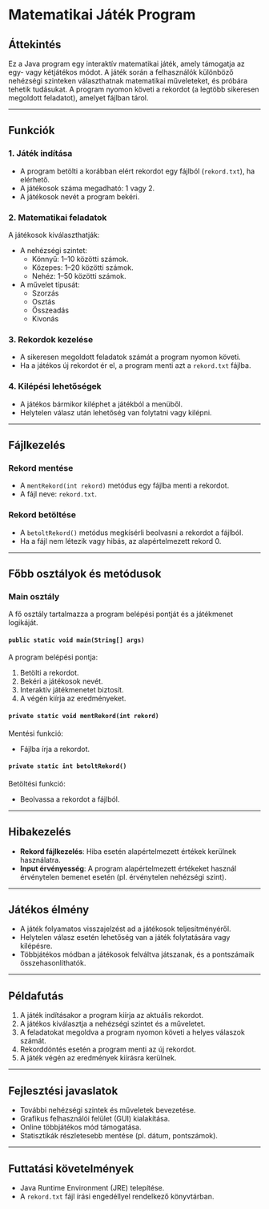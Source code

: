 # Matematikai Játék Program

## Áttekintés
Ez a Java program egy interaktív matematikai játék, amely támogatja az egy- vagy kétjátékos módot. A játék során a felhasználók különböző nehézségi szinteken választhatnak matematikai műveleteket, és próbára tehetik tudásukat. A program nyomon követi a rekordot (a legtöbb sikeresen megoldott feladatot), amelyet fájlban tárol.

---

## Funkciók
### 1. **Játék indítása**
- A program betölti a korábban elért rekordot egy fájlból (`rekord.txt`), ha elérhető.
- A játékosok száma megadható: 1 vagy 2.
- A játékosok nevét a program bekéri.

### 2. **Matematikai feladatok**
A játékosok kiválaszthatják:
- A nehézségi szintet:
    - Könnyű: 1–10 közötti számok.
    - Közepes: 1–20 közötti számok.
    - Nehéz: 1–50 közötti számok.
- A művelet típusát:
    - Szorzás
    - Osztás
    - Összeadás
    - Kivonás

### 3. **Rekordok kezelése**
- A sikeresen megoldott feladatok számát a program nyomon követi.
- Ha a játékos új rekordot ér el, a program menti azt a `rekord.txt` fájlba.

### 4. **Kilépési lehetőségek**
- A játékos bármikor kiléphet a játékból a menüből.
- Helytelen válasz után lehetőség van folytatni vagy kilépni.

---

## Fájlkezelés
### **Rekord mentése**
- A `mentRekord(int rekord)` metódus egy fájlba menti a rekordot.
- A fájl neve: `rekord.txt`.

### **Rekord betöltése**
- A `betoltRekord()` metódus megkísérli beolvasni a rekordot a fájlból.
- Ha a fájl nem létezik vagy hibás, az alapértelmezett rekord 0.

---

## Főbb osztályok és metódusok
### **Main osztály**
A fő osztály tartalmazza a program belépési pontját és a játékmenet logikáját.

#### `public static void main(String[] args)`
A program belépési pontja:
1. Betölti a rekordot.
2. Bekéri a játékosok nevét.
3. Interaktív játékmenetet biztosít.
4. A végén kiírja az eredményeket.

#### `private static void mentRekord(int rekord)`
Mentési funkció:
- Fájlba írja a rekordot.

#### `private static int betoltRekord()`
Betöltési funkció:
- Beolvassa a rekordot a fájlból.

---

## Hibakezelés
- **Rekord fájlkezelés**: Hiba esetén alapértelmezett értékek kerülnek használatra.
- **Input érvényesség**: A program alapértelmezett értékeket használ érvénytelen bemenet esetén (pl. érvénytelen nehézségi szint).

---

## Játékos élmény
- A játék folyamatos visszajelzést ad a játékosok teljesítményéről.
- Helytelen válasz esetén lehetőség van a játék folytatására vagy kilépésre.
- Többjátékos módban a játékosok felváltva játszanak, és a pontszámaik összehasonlíthatók.

---

## Példafutás
1. A játék indításakor a program kiírja az aktuális rekordot.
2. A játékos kiválasztja a nehézségi szintet és a műveletet.
3. A feladatokat megoldva a program nyomon követi a helyes válaszok számát.
4. Rekorddöntés esetén a program menti az új rekordot.
5. A játék végén az eredmények kiírásra kerülnek.

---

## Fejlesztési javaslatok
- További nehézségi szintek és műveletek bevezetése.
- Grafikus felhasználói felület (GUI) kialakítása.
- Online többjátékos mód támogatása.
- Statisztikák részletesebb mentése (pl. dátum, pontszámok).

---

## Futtatási követelmények
- Java Runtime Environment (JRE) telepítése.
- A `rekord.txt` fájl írási engedéllyel rendelkező könyvtárban.


